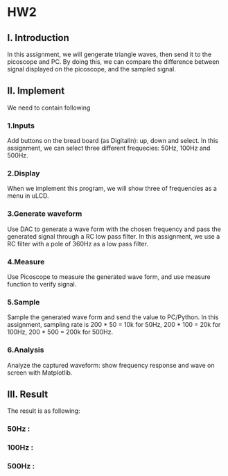 # HW2

## I. Introduction

In this assignment, we will gengerate triangle waves, then send it to the picoscope and PC. By doing this, we can compare the difference between signal displayed on the picoscope, and the sampled signal.

## II. Implement

We need to contain following

### 1.Inputs
Add buttons on the bread board (as DigitalIn): up, down and select. In this assignment, we can select three different frequecies: 50Hz, 100Hz and 500Hz.
### 2.Display
When we implement this program, we will show three of frequencies as a menu in uLCD.
### 3.Generate waveform 
Use DAC to generate a wave form with the chosen frequency and pass the generated signal through a RC low pass filter. In this assignment, we use a RC filter with a pole of 360Hz as a low pass filter.
### 4.Measure
Use Picoscope to measure the generated wave form, and use measure function to verify signal.
### 5.Sample
Sample the generated wave form and send the value to PC/Python. In this assignment, sampling rate is 200 * 50 = 10k for 50Hz, 200 * 100 = 20k for 100Hz, 200 * 500 = 200k for 500Hz.
### 6.Analysis
Analyze the captured waveform: show frequency response and wave on screen with Matplotlib.

## III. Result

The result is as following:
### 50Hz :

### 100Hz :

### 500Hz :




